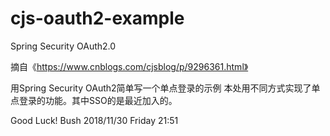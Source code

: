 # cjs-oauth2-example
Spring Security OAuth2.0

摘自《https://www.cnblogs.com/cjsblog/p/9296361.html》

用Spring Security OAuth2简单写一个单点登录的示例
本处用不同方式实现了单点登录的功能。其中SSO的是最近加入的。


Good Luck!
Bush
2018/11/30 Friday 21:51
